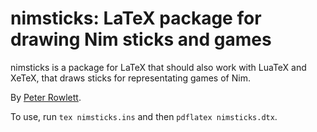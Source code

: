 # nimsticks: LaTeX package for drawing Nim sticks and games

nimsticks is a package for LaTeX that should also work with LuaTeX and XeTeX, that draws sticks for representating games of Nim.

By [Peter Rowlett](https://github.com/prowlett/).

To use, run `tex nimsticks.ins` and then `pdflatex nimsticks.dtx`.

